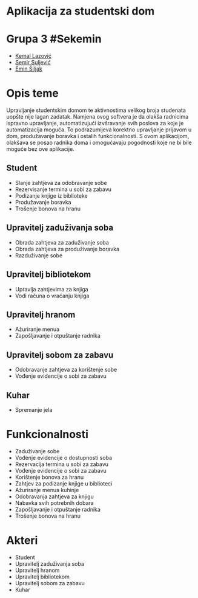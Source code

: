 <h1>Aplikacija za studentski dom</h1>
<h1>Grupa 3 #Sekemin</h1>
<ul style="list-style-type:disc;">
    <li> <a href="https://github.com/klazovic1">Kemal Lazović</a></li>
    <li> <a href="https://github.com/ssuljevic">Semir Suljević</a></li>
    <li><a href = "https://github.com/esiljak1">Emin Šiljak</a></li>
</ul>


<h1>Opis teme</h1>

<p>Upravljanje studentskim domom te aktivnostima velikog broja studenata uopšte nije lagan zadatak. 
   Namjena ovog softvera je da olakša radnicima ispravno upravljanje, automatizujući izvšravanje
   svih poslova za koje je automatizacija moguća. To podrazumijeva korektno upravljanje prijavom
   u dom, produžavanje boravka i ostalih funkcionalnosti. S ovom aplikacijom, olakšava se posao
   radnika doma i omogućavaju pogodnosti koje ne bi bile moguće bez ove aplikacije.
</p>
 
 <h2>Student</h2>
 
 <ul>
    <li>Slanje zahtjeva za odobravanje sobe</li>
    <li>Rezervisanje termina u sobi za zabavu</li>
    <li>Podizanje knjige iz biblioteke</li>
    <li>Produžavanje boravka</li>
    <li>Trošenje bonova na hranu</li>
 </ul>
 
 <h2>Upravitelj zaduživanja soba</h2>
 
 <ul>
    <li>Obrada zahtjeva za zaduživanje soba</li>
    <li>Obrada zahtjeva za produživanje boravka</li>
    <li>Razduživanje sobe</li>
</ul>
  
  <h2>Upravitelj bibliotekom</h2>
  <ul>
    <li>Upravlja zahtjevima za knjiga</li>
    <li>Vodi računa o vraćanju knjiga</li>
  </ul>
  
  <h2>Upravitelj hranom</h2>
  <ul>
    <li>Ažuriranje menua</li>   
    <li>Zapošljavanje i otpuštanje radnika</li>
</ul>
  
  <h2>Upravitelj sobom za zabavu</h2>
  <ul>
    <li>Odobravanje zahtjeva za korištenje sobe</li>
    <li>Vođenje evidencije o sobi za zabavu</li>
  </ul>
  
  <h2>Kuhar</h2>
  <ul>
    <li>Spremanje jela</li>
    
  </ul>
  
<h1>Funkcionalnosti</h1>

<ul style="list-style-type:disc;">  
  
<li>Zaduživanje sobe</li>
    <li>Vođenje evidencije o dostupnosti soba</li>
    <li>Rezervacija termina u sobi za zabavu</li>
    <li>Vođenje evidencije o sobi za zabavu</li>
    <li>Korištenje bonova za hranu</li>
    <li>Zahtjev za podizanje knjige u biblioteci</li>
    <li>Ažuriranje menua kuhinje</li>
    <li>Odobravanja zahtjeva za knjigu</li>
    <li>Nabavka svih potrebnih dobara</li>
    <li>Zapošljavanje i otpuštanje radnika </li>
    <li>Trošenje bonova na hranu</li>
</ul>
    

  
  
<h1>Akteri</h1>
 
 
  <ul style="list-style-type:disc;">
    <li>Student</li>
    <li>Upravitelj zaduživanja soba</li>
    <li>Upravitelj hranom</li>
    <li>Upravitelj bibliotekom</li>
    <li>Upravitelj sobom za zabavu</li>
    <li>Kuhar</li>
  </ul>
  
  
  
  

